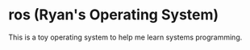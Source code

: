 # ros (Ryan's Operating System)

This is a toy operating system to help me learn systems programming.
